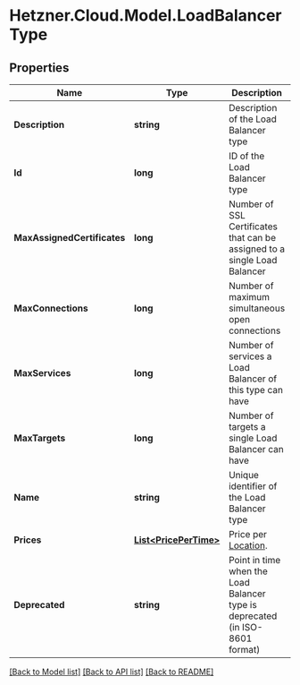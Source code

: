 # Hetzner.Cloud.Model.LoadBalancerType

## Properties

Name | Type | Description | Notes
------------ | ------------- | ------------- | -------------
**Description** | **string** | Description of the Load Balancer type | 
**Id** | **long** | ID of the Load Balancer type | 
**MaxAssignedCertificates** | **long** | Number of SSL Certificates that can be assigned to a single Load Balancer | 
**MaxConnections** | **long** | Number of maximum simultaneous open connections | 
**MaxServices** | **long** | Number of services a Load Balancer of this type can have | 
**MaxTargets** | **long** | Number of targets a single Load Balancer can have | 
**Name** | **string** | Unique identifier of the Load Balancer type | 
**Prices** | [**List&lt;PricePerTime&gt;**](PricePerTime.md) | Price per [Location](#locations). | 
**Deprecated** | **string** | Point in time when the Load Balancer type is deprecated (in ISO-8601 format) | 

[[Back to Model list]](../../README.md#documentation-for-models) [[Back to API list]](../../README.md#documentation-for-api-endpoints) [[Back to README]](../../README.md)

